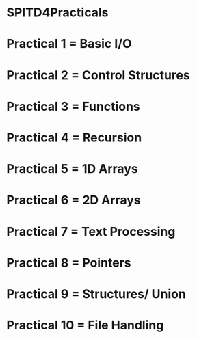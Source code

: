 # SPITD4Practicals
# 
# Practical 1 = Basic I/O
# Practical 2 = Control Structures
# Practical 3 = Functions
# Practical 4 = Recursion
# Practical 5 = 1D Arrays
# Practical 6 = 2D Arrays
# Practical 7 = Text Processing
# Practical 8 = Pointers
# Practical 9 = Structures/ Union
# Practical 10 = File Handling
